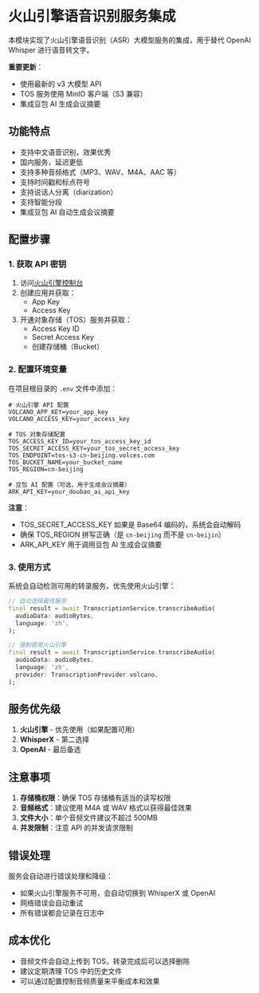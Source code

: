 # 火山引擎语音识别服务集成

本模块实现了火山引擎语音识别（ASR）大模型服务的集成，用于替代 OpenAI Whisper 进行语音转文字。

**重要更新**：
- 使用最新的 v3 大模型 API
- TOS 服务使用 MinIO 客户端（S3 兼容）
- 集成豆包 AI 生成会议摘要

## 功能特点

- 支持中文语音识别，效果优秀
- 国内服务，延迟更低
- 支持多种音频格式（MP3、WAV、M4A、AAC 等）
- 支持时间戳和标点符号
- 支持说话人分离（diarization）
- 支持智能分段
- 集成豆包 AI 自动生成会议摘要

## 配置步骤

### 1. 获取 API 密钥

1. 访问[火山引擎控制台](https://console.volcengine.com/)
2. 创建应用并获取：
   - App Key
   - Access Key
3. 开通对象存储（TOS）服务并获取：
   - Access Key ID
   - Secret Access Key
   - 创建存储桶（Bucket）

### 2. 配置环境变量

在项目根目录的 `.env` 文件中添加：

```env
# 火山引擎 API 配置
VOLCANO_APP_KEY=your_app_key
VOLCANO_ACCESS_KEY=your_access_key

# TOS 对象存储配置
TOS_ACCESS_KEY_ID=your_tos_access_key_id
TOS_SECRET_ACCESS_KEY=your_tos_secret_access_key
TOS_ENDPOINT=tos-s3-cn-beijing.volces.com
TOS_BUCKET_NAME=your_bucket_name
TOS_REGION=cn-beijing

# 豆包 AI 配置（可选，用于生成会议摘要）
ARK_API_KEY=your_doubao_ai_api_key
```

**注意**：
- TOS_SECRET_ACCESS_KEY 如果是 Base64 编码的，系统会自动解码
- 确保 TOS_REGION 拼写正确（是 `cn-beijing` 而不是 `cn-beijin`）
- ARK_API_KEY 用于调用豆包 AI 生成会议摘要

### 3. 使用方式

系统会自动检测可用的转录服务，优先使用火山引擎：

```dart
// 自动选择最佳服务
final result = await TranscriptionService.transcribeAudio(
  audioData: audioBytes,
  language: 'zh',
);

// 强制使用火山引擎
final result = await TranscriptionService.transcribeAudio(
  audioData: audioBytes,
  language: 'zh',
  provider: TranscriptionProvider.volcano,
);
```

## 服务优先级

1. **火山引擎** - 优先使用（如果配置可用）
2. **WhisperX** - 第二选择
3. **OpenAI** - 最后备选

## 注意事项

1. **存储桶权限**：确保 TOS 存储桶有适当的读写权限
2. **音频格式**：建议使用 M4A 或 WAV 格式以获得最佳效果
3. **文件大小**：单个音频文件建议不超过 500MB
4. **并发限制**：注意 API 的并发请求限制

## 错误处理

服务会自动进行错误处理和降级：
- 如果火山引擎服务不可用，会自动切换到 WhisperX 或 OpenAI
- 网络错误会自动重试
- 所有错误都会记录在日志中

## 成本优化

- 音频文件会自动上传到 TOS，转录完成后可以选择删除
- 建议定期清理 TOS 中的历史文件
- 可以通过配置控制音频质量来平衡成本和效果